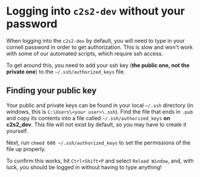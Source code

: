 # Logging into `c2s2-dev` without your password

When logging into the `c2s2-dev` by default, you will need to type in your cornell password in order to get authorization. This is slow and won't work with some of our automated scripts, which require ssh access.

To get around this, you need to add your ssh key (**the public one, not the private one**) to the `~/.ssh/authorized_keys` file.

## Finding your public key
Your public and private keys can be found in your local `~/.ssh` directory (in windows, this is `C:\Users\<your user>\.ssh`). Find the file that ends in `.pub` and copy its contents into a file called `~/.ssh/authorized_keys` **on c2s2_dev**. This file will not exist by default, so you may have to create it yourself.

Next, run `chmod 600 ~/.ssh/authorized_keys` to set the permissions of the file up properly.

To confirm this works, hit `Ctrl+Shift+P` and select `Reload Window`, and, with luck, you should be logged in without having to type anything!